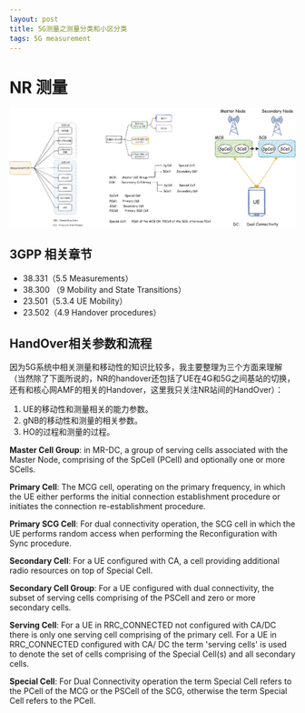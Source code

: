 ```yaml
---
layout: post
title: 5G测量之测量分类和小区分类
tags: 5G measurement
---
```


# NR 测量

![](/images/posts/5GMeasurement/measurement_and_cells.jpg)

## 3GPP 相关章节

- 38.331（5.5 Measurements）
- 38.300 （9 Mobility and State Transitions）
- 23.501（5.3.4 UE Mobility）
- 23.502（4.9 Handover procedures）



## HandOver相关参数和流程

​	因为5G系统中相关测量和移动性的知识比较多，我主要整理为三个方面来理解（当然除了下面所说的，NR的handover还包括了UE在4G和5G之间基站的切换，还有和核心网AMF的相关的Handover，这里我只关注NR站间的HandOver）：

1. UE的移动性和测量相关的能力参数。
2. gNB的移动性和测量的相关参数。
3. HO的过程和测量的过程。

**Master Cell Group**: in MR-DC, a group of serving cells associated with the Master Node, comprising of the SpCell
(PCell) and optionally one or more SCells.



**Primary Cell**: The MCG cell, operating on the primary frequency, in which the UE either performs the initial
connection establishment procedure or initiates the connection re-establishment procedure.



**Primary SCG Cell**: For dual connectivity operation, the SCG cell in which the UE performs random access when
performing the Reconfiguration with Sync procedure.



**Secondary Cell**: For a UE configured with CA, a cell providing additional radio resources on top of Special Cell.



**Secondary Cell Group**: For a UE configured with dual connectivity, the subset of serving cells comprising of the
PSCell and zero or more secondary cells.



**Serving Cell**: For a UE in RRC_CONNECTED not configured with CA/DC there is only one serving cell comprising
of the primary cell. For a UE in RRC_CONNECTED configured with CA/ DC the term 'serving cells' is used to denote
the set of cells comprising of the Special Cell(s) and all secondary cells.



**Special Cell**: For Dual Connectivity operation the term Special Cell refers to the PCell of the MCG or the PSCell of the
SCG, otherwise the term Special Cell refers to the PCell.
